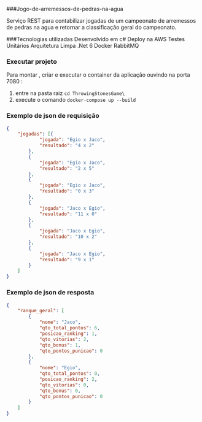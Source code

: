 ###Jogo-de-arremessos-de-pedras-na-agua

Serviço REST para contabilizar jogadas de um campeonato de arremessos de pedras na agua e retornar a classificação geral do campeonato.

###Tecnologias utilizadas
Desenvolvido em c#
Deploy na AWS
Testes Unitários
Arquitetura Limpa
.Net 6
Docker
RabbitMQ


### Executar projeto
Para montar , criar e executar o container da aplicação ouvindo na porta 7080 : 

1. entre na pasta raiz <code>cd ThrowingStonesGame\ </code>
2. execute o comando <code>docker-compose up --build</code>

### Exemplo de json de requisição

```json
{
    "jogadas": [{
            "jogada": "Egio x Jaco",
            "resultado": "4 x 2"
        },
        {
            "jogada": "Egio x Jaco",
            "resultado": "2 x 5"
        },
        {
            "jogada": "Egio x Jaco",
            "resultado": "0 x 3"
        },
        {
            "jogada": "Jaco x Egio",
            "resultado": "11 x 0"
        },
        {
            "jogada": "Jaco x Egio",
            "resultado": "10 x 2"
        },
        {
            "jogada": "Jaco x Egio",
            "resultado": "9 x 1"
        }
    ]
}
```

### Exemplo de json de resposta

```json
{
    "ranque_geral": [
        {
            "nome": "Jaco",
            "qto_total_pontos": 6,
            "posicao_ranking": 1,
            "qto_vitorias": 2,
            "qto_bonus": 1,
            "qto_pontos_punicao": 0
        },
        {
            "nome": "Egio",
            "qto_total_pontos": 0,
            "posicao_ranking": 2,
            "qto_vitorias": 0,
            "qto_bonus": 0,
            "qto_pontos_punicao": 0
        }
    ]
}
```